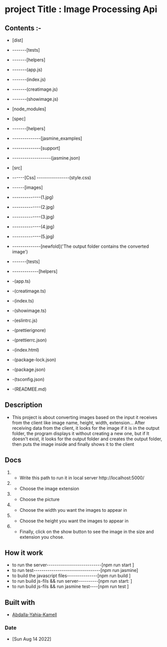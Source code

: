 # project Title : Image Processing Api 

## Contents :-

- [dist]

- -------[tests]
- -------[helpers]
- -------(app.js)      
- -------(index.js)      
- -------(creatimage.js)      
- -------(showimage.js)

- [node_modules]
- [spec]
- -------[helpers]
- --------------[jasmine_examples]
- --------------[support]
- -------------------(jasmine.json)
           
- [src]
- ------[Css]
----------------(style.css)
- ------[images]
- --------------(1.jpg)
- --------------(2.jpg)
- --------------(3.jpg)
- --------------(4.jpg)
- --------------(5.jpg)
- --------------[newfold]('The output folder contains the converted image')
- -------[tests]
- -------------[helpers]
- -(app.ts)
- -(creatimage.ts)
- -(index.ts)
- -(showimage.ts)

- -(eslintrc.js)

- -(prettierignore)
- -(prettierrc.json)

- -(index.html)

- -(package-lock.json)
- -(package.json)

- -(tsconfig.json)
 
- -(READMEE.md)

## Description

- This project is about converting images based on the input it receives from the client like image name, height, width, extension... After receiving data from the client, it looks for the image if it is in the output folder, the program displays it without creating a new one, but if It doesn't exist, it looks for the output folder and creates the output folder, then puts the image inside and finally shows it to the client

## Docs

1) - Write this path to run it in local server http://localhost:5000/
2) - Choose the image extension
3) - Choose the picture
4) - Choose the width you want the images to appear in
5) - Choose the height you want the images to appear in
6) - Finally, click on the show button to see the image in the size and extension you chose.

## How it work
- to run the server---------------------------[npm run start  ]
- to run test---------------------------------[npm run jasmine]
- to build the javascript files---------------[npm run build  ]
- to run build js-fils && run server----------[npm run start: ]
- to run build js-fils && run jasmine test----[npm run test   ]


## Built with

- [Abdalla-Yahia-Kamell](abdalla_y2007@yahoo.com)

### Date

- [Sun Aug 14 2022]
